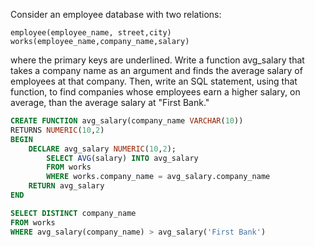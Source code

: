 Consider an employee database with two relations:

```
employee(employee_name, street,city)
works(employee_name,company_name,salary)
```
where the primary keys are underlined. Write a function avg_salary that takes a company name as an argument and finds the average salary of employees at that company. Then, write an SQL statement, using that function, to find companies whose employees earn a higher salary, on average, than the average salary at "First Bank."

```SQL
CREATE FUNCTION avg_salary(company_name VARCHAR(10))
RETURNS NUMERIC(10,2)
BEGIN
    DECLARE avg_salary NUMERIC(10,2);
        SELECT AVG(salary) INTO avg_salary
        FROM works
        WHERE works.company_name = avg_salary.company_name
    RETURN avg_salary
END
```
```SQL
SELECT DISTINCT company_name
FROM works
WHERE avg_salary(company_name) > avg_salary('First Bank')
```